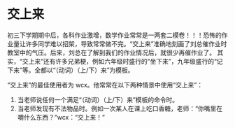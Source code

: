 # 交上来

初三下学期期中后，各科作业激增，数学作业常常是一两套二模卷！！！恐怖的作业量让许多同学难以招架，导致常常做不完。“交上来”准确地刻画了刘总催作业时教室中的气压。后来，刘总在了解到我们的作业情况后，就很少再催作业了。
其实，“交上来”还有许多兄弟梗，例如六年级时盛行的“坐下来”，九年级盛行的“记下来”等。全都以“（动词）（上/下）来”为模板。

“交上来”的最佳使用者为 wcx。他常常在以下两种情景中使用“交上来”：

1. 当老师说任何一个满足“（动词）（上/下）来”模板的命令时。
2. 当老师发现有不法物品时。例如一次某人在课上吃口香糖，老师：“你嘴里在嚼什么东西？”wcx：“交上来！”
